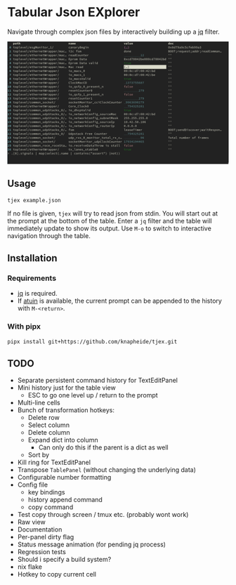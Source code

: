 # Tabular Json EXplorer

Navigate through complex json files by interactively building up a [jq](https://jqlang.org) filter.

![demo image](doc/demo.png)

## Usage

```shell
tjex example.json
```

If no file is given, `tjex` will try to read json from stdin.
You will start out at the prompt at the bottom of the table.
Enter a `jq` filter and the table will immediately update to show its output.
Use `M-o` to switch to interactive navigation through the table.

## Installation

### Requirements

* [jq](https://jqlang.org) is required.
* If [atuin](https://atuin.sh) is available, the current prompt can be appended to the history with `M-<return>`.

### With pipx

```shell
pipx install git+https://github.com/knapheide/tjex.git
```

## TODO
* Separate persistent command history for TextEditPanel
* Mini history just for the table view
  * ESC to go one level up / return to the prompt
* Multi-line cells
* Bunch of transformation hotkeys:
  * Delete row
  * Select column
  * Delete column
  * Expand dict into column
    * Can only do this if the parent is a dict as well
  * Sort by
* Kill ring for TextEditPanel
* Transpose `TablePanel` (without changing the underlying data)
* Configurable number formatting
* Config file
  * key bindings
  * history append command
  * copy command
* Test copy through screen / tmux etc. (probably wont work)
* Raw view
* Documentation
* Per-panel dirty flag
* Status message animation (for pending jq process)
* Regression tests
* Should i specify a build system?
* nix flake
* Hotkey to copy current cell
